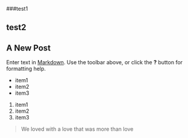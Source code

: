 ###test1
## test2
## A New Post

Enter text in [Markdown](http://daringfireball.net/projects/markdown/). Use the toolbar above, or click the **?** button for formatting help.

- item1
- item2
- item3

1. item1
2. item2
3. item3

> We loved with a love that was more than love





